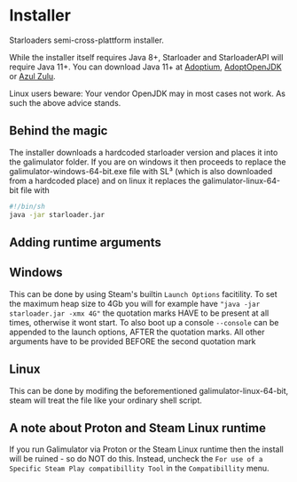# Installer
Starloaders semi-cross-plattform installer.

While the installer itself requires Java 8+, Starloader and StarloaderAPI will require Java 11+.
You can download Java 11+ at [Adoptium](https://adoptium.net/releases.html?variant=openjdk16&jvmVariant=hotspot),
[AdoptOpenJDK](https://adoptopenjdk.net/) or [Azul Zulu](https://www.azul.com/downloads/?package=jdk#download-openjdk).

Linux users beware: Your vendor OpenJDK may in most cases not work. As such the above advice stands.


## Behind the magic
The installer downloads a hardcoded starloader version and places it into the galimulator folder.
If you are on windows it then proceeds to replace the galimulator-windows-64-bit.exe file with
SL³ (which is also downloaded from a hardcoded place) and on linux it replaces the
galimulator-linux-64-bit file with
```sh
#!/bin/sh
java -jar starloader.jar
```

## Adding runtime arguments

## Windows
This can be done by using Steam's builtin `Launch Options` facitility.
To set the maximum heap size to 4Gb you will for example have `"java -jar starloader.jar -xmx 4G"`
the quotation marks HAVE to be present at all times, otherwise it wont start.
To also boot up a console `--console` can be appended to the launch options, AFTER
the quotation marks. All other arguments have to be provided BEFORE the second quotation mark

## Linux
This can be done by modifing the beforementioned galimulator-linux-64-bit, steam will treat
the file like your ordinary shell script.

## A note about Proton and Steam Linux runtime
If you run Galimulator via Proton or the Steam Linux runtime then the install will be ruined - so do NOT do this.
Instead, uncheck the `For use of a Specific Steam Play compatibillity Tool` in the `Compatibillity`
menu.
